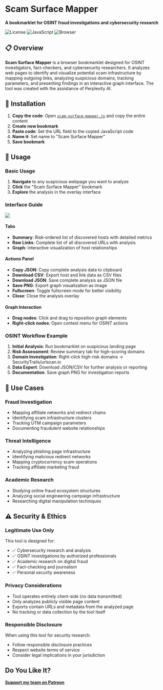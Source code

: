 # Scam Surface Mapper

**A bookmarklet for OSINT fraud investigations and cybersecurity research**

![License](https://img.shields.io/badge/license-MIT-blue.svg)
![JavaScript](https://img.shields.io/badge/language-JavaScript-yellow.svg)
![Browser](https://img.shields.io/badge/platform-Browser-green.svg)

## 📋 Overview

**Scam Surface Mapper** is a browser bookmarklet designed for OSINT investigators, fact-checkers, and cybersecurity researchers. It analyzes web pages to identify and visualize potential scam infrastructure by mapping outgoing links, analyzing suspicious domains, tracking parameters, and presenting findings in an interactive graph interface. The tool was created with the assistance of Perplexity AI.

## 🚀 Installation

1. **Copy the code**: Open [`scam-surface-mapper.js`](scam-surface-mapper.js) and copy the entire content
2. **Create new bookmark**
3. **Paste code**: Set the URL field to the copied JavaScript code
4. **Name it**: Set name to "Scam Surface Mapper"
5. **Save bookmark**

## 📖 Usage

### Basic Usage
1. **Navigate** to any suspicious webpage you want to analyze
2. **Click** the "Scam Surface Mapper" bookmark
3. **Explore** the analysis in the overlay interface

### Interface Guide

<img src="https://github.com/user-attachments/assets/8afe4411-ae67-4777-be1d-7ee2b6da676d" />

#### **Tabs**
- **Summary**: Risk-ordered list of discovered hosts with detailed metrics
- **Raw Links**: Complete list of all discovered URLs with analysis
- **Graph**: Interactive visualization of host relationships

#### **Actions Panel**
- **Copy JSON**: Copy complete analysis data to clipboard
- **Download CSV**: Export host and link data as CSV files  
- **Download JSON**: Save complete analysis as JSON file
- **Save PNG**: Export graph visualization as image
- **Fullscreen**: Toggle fullscreen mode for better visibility
- **Close**: Close the analysis overlay

#### **Graph Interaction**
- **Drag nodes**: Click and drag to reposition graph elements
- **Right-click nodes**: Open context menu for OSINT actions

### OSINT Workflow Example

1. **Initial Analysis**: Run bookmarklet on suspicious landing page
2. **Risk Assessment**: Review summary tab for high-scoring domains
3. **Domain Investigation**: Right-click high-risk domains → SecurityTrails/urlscan.io
4. **Data Export**: Download JSON/CSV for further analysis or reporting
5. **Documentation**: Save graph PNG for investigation reports

## 🎯 Use Cases

### **Fraud Investigation**
- Mapping affiliate networks and redirect chains
- Identifying scam infrastructure clusters  
- Tracking UTM campaign parameters
- Documenting fraudulent website relationships

### **Threat Intelligence**
- Analyzing phishing page infrastructure
- Identifying malicious redirect networks
- Mapping cryptocurrency scam operations
- Tracking affiliate marketing fraud

### **Academic Research**
- Studying online fraud ecosystem structures
- Analyzing social engineering campaign infrastructure
- Researching digital manipulation techniques

## ⚠️ Security & Ethics

### **Legitimate Use Only**
This tool is designed for:
- ✅ Cybersecurity research and analysis
- ✅ OSINT investigations by authorized professionals  
- ✅ Academic research on digital fraud
- ✅ Fact-checking and journalism
- ✅ Personal security awareness

### **Privacy Considerations**
- Tool operates entirely client-side (no data transmitted)
- Only analyzes publicly visible page content
- Exports contain URLs and metadata from the analyzed page
- No tracking or data collection by the tool itself

### **Responsible Disclosure**
When using this tool for security research:
- Follow responsible disclosure practices
- Respect website terms of service
- Consider legal implications in your jurisdiction

## Do You Like It? 
**[Support my team on Patreon](https://www.patreon.com/c/provereno)**
